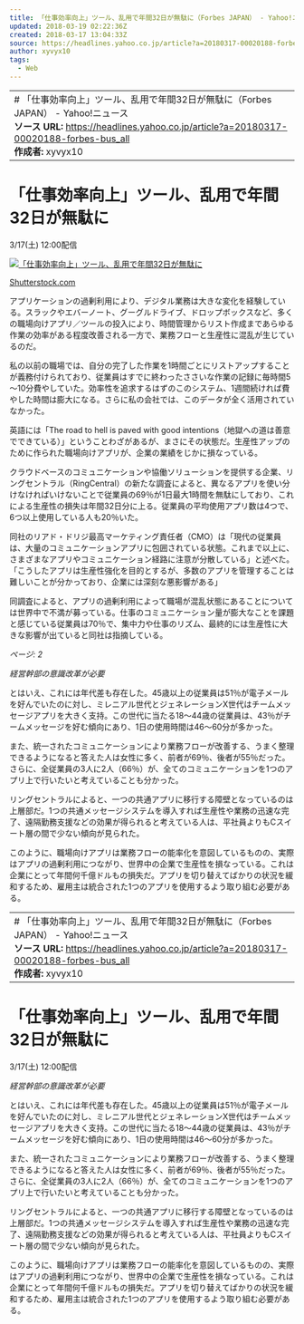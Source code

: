 ```yaml
---
title: 「仕事効率向上」ツール、乱用で年間32日が無駄に（Forbes JAPAN） - Yahoo!ニュース
updated: 2018-03-19 02:22:36Z
created: 2018-03-17 13:04:33Z
source: https://headlines.yahoo.co.jp/article?a=20180317-00020188-forbes-bus_all
author: xyvyx10
tags:
  - Web
---
```


|     |
| --- |
| # 「仕事効率向上」ツール、乱用で年間32日が無駄に（Forbes JAPAN） - Yahoo!ニュース<br>**ソース URL:**  https://headlines.yahoo.co.jp/article?a=20180317-00020188-forbes-bus_all<br>**作成者:** xyvyx10 |

# 「仕事効率向上」ツール、乱用で年間32日が無駄に

3/17(土) 12:00配信

[![「仕事効率向上」ツール、乱用で年間32日が無駄に](../_resources/20180317-00020188-forbes-000-1-view.jpg)](https://headlines.yahoo.co.jp/article?a=20180317-00020188-forbes-bus_all.view-000)

[Shutterstock.com](https://headlines.yahoo.co.jp/article?a=20180317-00020188-forbes-bus_all.view-000)

アプリケーションの過剰利用により、デジタル業務は大きな変化を経験している。スラックやエバーノート、グーグルドライブ、ドロップボックスなど、多くの職場向けアプリ／ツールの投入により、時間管理からリスト作成まであらゆる作業の効率がある程度改善される一方で、業務フローと生産性に混乱が生じているのだ。

私の以前の職場では、自分の完了した作業を1時間ごとにリストアップすることが義務付けられており、従業員はすでに終わったささいな作業の記録に毎時間5～10分費やしていた。効率性を追求するはずのこのシステム、1週間続ければ費やした時間は膨大になる。さらに私の会社では、このデータが全く活用されていなかった。

英語には「The road to hell is paved with good intentions（地獄への道は善意でできている）」ということわざがあるが、まさにその状態だ。生産性アップのために作られた職場向けアプリが、企業の業績をじかに損なっている。

クラウドベースのコミュニケーションや協働ソリューションを提供する企業、リングセントラル（RingCentral）の新たな調査によると、異なるアプリを使い分けなければいけないことで従業員の69％が1日最大1時間を無駄にしており、これによる生産性の損失は年間32日分に上る。従業員の平均使用アプリ数は4つで、6つ以上使用している人も20％いた。

同社のリアド・ドリジ最高マーケティング責任者（CMO）は「現代の従業員は、大量のコミュニケーションアプリに包囲されている状態。これまで以上に、さまざまなアプリやコミュニケーション経路に注意が分散している」と述べた。「こうしたアプリは生産性強化を目的とするが、多数のアプリを管理することは難しいことが分かっており、企業には深刻な悪影響がある」

同調査によると、アプリの過剰利用によって職場が混乱状態にあることについては世界中で不満が募っている。仕事のコミュニケーション量が膨大なことを課題と感じている従業員は70％で、集中力や仕事のリズム、最終的には生産性に大きな影響が出ていると同社は指摘している。

*ページ: 2*

*経営幹部の意識改革が必要*

とはいえ、これには年代差も存在した。45歳以上の従業員は51％が電子メールを好んでいたのに対し、ミレニアル世代とジェネレーションX世代はチームメッセージアプリを大きく支持。この世代に当たる18～44歳の従業員は、43％がチームメッセージを好む傾向にあり、1日の使用時間は46～60分が多かった。

また、統一されたコミュニケーションにより業務フローが改善する、うまく整理できるようになると答えた人は女性に多く、前者が69％、後者が55％だった。さらに、全従業員の3人に2人（66％）が、全てのコミュニケーションを1つのアプリ上で行いたいと考えていることも分かった。

リングセントラルによると、一つの共通アプリに移行する障壁となっているのは上層部だ。1つの共通メッセージシステムを導入すれば生産性や業務の迅速な完了、遠隔勤務支援などの効果が得られると考えている人は、平社員よりもCスイート層の間で少ない傾向が見られた。

このように、職場向けアプリは業務フローの能率化を意図しているものの、実際はアプリの過剰利用につながり、世界中の企業で生産性を損なっている。これは企業にとって年間何千億ドルもの損失だ。アプリを切り替えてばかりの状況を緩和するため、雇用主は統合された1つのアプリを使用するよう取り組む必要がある。

|     |
| --- |
| # 「仕事効率向上」ツール、乱用で年間32日が無駄に（Forbes JAPAN） - Yahoo!ニュース<br>**ソース URL:**  https://headlines.yahoo.co.jp/article?a=20180317-00020188-forbes-bus_all<br>**作成者:** xyvyx10 |

# 「仕事効率向上」ツール、乱用で年間32日が無駄に

3/17(土) 12:00配信

*経営幹部の意識改革が必要*

とはいえ、これには年代差も存在した。45歳以上の従業員は51％が電子メールを好んでいたのに対し、ミレニアル世代とジェネレーションX世代はチームメッセージアプリを大きく支持。この世代に当たる18～44歳の従業員は、43％がチームメッセージを好む傾向にあり、1日の使用時間は46～60分が多かった。

また、統一されたコミュニケーションにより業務フローが改善する、うまく整理できるようになると答えた人は女性に多く、前者が69％、後者が55％だった。さらに、全従業員の3人に2人（66％）が、全てのコミュニケーションを1つのアプリ上で行いたいと考えていることも分かった。

リングセントラルによると、一つの共通アプリに移行する障壁となっているのは上層部だ。1つの共通メッセージシステムを導入すれば生産性や業務の迅速な完了、遠隔勤務支援などの効果が得られると考えている人は、平社員よりもCスイート層の間で少ない傾向が見られた。

このように、職場向けアプリは業務フローの能率化を意図しているものの、実際はアプリの過剰利用につながり、世界中の企業で生産性を損なっている。これは企業にとって年間何千億ドルもの損失だ。アプリを切り替えてばかりの状況を緩和するため、雇用主は統合された1つのアプリを使用するよう取り組む必要がある。